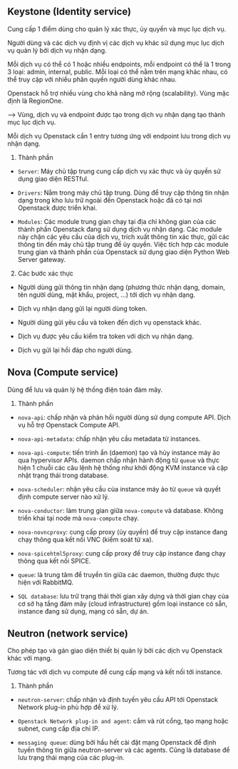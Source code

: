 ## Keystone (Identity service)

Cung cấp 1 điểm dùng cho quản lý xác thực, ủy quyền và mục lục dịch vụ.

Người dùng và các dịch vụ định vị các dịch vụ khác sử dụng mục lục dịch vụ quản lý bởi dịch vụ nhận dạng.

Mỗi dịch vụ có thể có 1 hoặc nhiều endpoints, mỗi endpoint có thể là 1 trong 3 loại: admin, internal, public. Mỗi loại có thể nằm trên mạng khác nhau, có thể truy cập với nhiều phân quyền người dùng khác nhau.

Openstack hỗ trợ nhiều vùng cho khả năng mở rộng (scalability). Vùng mặc định là RegionOne.

--> Vùng, dịch vụ và endpoint được tạo trong dịch vụ nhận dạng tạo thành mục lục dịch vụ.

Mỗi dịch vụ Openstack cần 1 entry tương ứng với endpoint lưu trong dịch vụ nhận dạng.

1. Thành phần 

+ `Server`: Máy chủ tập trung cung cấp dịch vụ xác thực và ủy quyền sử dụng giao diện RESTful.

+ `Drivers`: Nằm trong máy chủ tập trung. Dùng để truy cập thông tin nhận dạng trong kho lưu trữ ngoài đến Openstack hoặc đã có tại nơi Openstack được triển khai.

+ `Modules`: Các module trung gian chạy tại địa chỉ không gian của các thành phần Openstack đang sử dụng dịch vụ nhận dạng. Các module này chặn các yêu cầu của dịch vụ, trích xuất thông tin xác thực, gửi các thông tin đến máy chủ tập trung để ủy quyền. Việc tích hợp các module trung gian và thành phần của Openstack sử dụng giao diện Python Web Server gateway. 

2. Các bước xác thực

+ Người dùng gửi thông tin nhận dạng (phương thức nhận dạng, domain, tên người dùng, mật khẩu, project, ...) tới dịch vụ nhận dạng.

+ Dịch vụ nhận dạng gửi lại người dùng token.

+ Người dùng gửi yêu cầu và token đến dịch vụ openstack khác.

+ Dịch vụ được yêu cầu kiểm tra token với dịch vụ nhận dạng.

+ Dịch vụ gửi lại hồi đáp cho người dùng.

## Nova (Compute service) 

Dùng để lưu và quản lý hệ thống điện toán đám mây.

1. Thành phần

+ `nova-api`: chấp nhận và phản hồi người dùng sử dụng compute API. Dịch vụ hỗ trợ Openstack Compute API.

+ `nova-api-metadata`: chấp nhận yêu cầu metadata từ instances.

+ `nova-api-compute`: tiến trình ẩn (daemon) tạo và hủy instance máy ảo qua hypervisor APIs. daemon chấp nhận hành động từ `queue` và thực hiện 1 chuỗi các câu lệnh hệ thống như khởi động KVM instance và cập nhật trạng thái trong database.

+ `nova-scheduler`: nhận yêu cầu của instance máy ảo từ `queue` và quyết định compute server nào xử lý.

+ `nova-conductor`: làm trung gian giữa `nova-compute` và database. Không triển khai tại node mà `nova-compute` chạy.

+ `nova-novncproxy`: cung cấp proxy (ủy quyền) để truy cập instance đang chạy thông qua kết nối VNC (kiểm soát từ xa).

+ `nova-spicehtml5proxy`: cung cấp proxy để truy cập instance đang chạy thông qua kết nối SPICE.

+ `queue`: là trung tâm để truyền tin giữa các daemon, thường được thực hiện với RabbitMQ.

+ `SQL database`: lưu trữ trạng thái thời gian xây dựng và thời gian chạy của cơ sở hạ tầng đám mây (cloud infrastructure) gồm loại instance có sẵn, instance đang sử dụng, mạng có sẵn, dự án.

## Neutron (network service)

Cho phép tạo và gán giao diện thiết bị quản lý bởi các dịch vụ Openstack khác với mạng.

Tương tác với dịch vụ compute để cung cấp mạng và kết nối tới instance.

1. Thành phần

+ `neutron-server`: chấp nhận và định tuyến yêu cầu API tới Openstack Network plug-in phù hợp để xử lý.

+ `Openstack Network plug-in and agent`: cắm và rút cổng, tạo mạng hoặc subnet, cung cấp địa chỉ IP.

+ `messaging queue`: dùng bởi hầu hết cài đặt mạng Openstack để định tuyến thông tin giữa neutron-server và các agents. Cũng là database để lưu trạng thái mạng của các plug-in.
